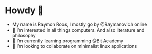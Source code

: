 # Howdy 👋

- My name is Raymon Roos, I mostly go by @Raymanovich online
- 👀 I’m interested in all things computers. And also literature and philosophy 
- 🌱 I’m currently learning programming @Bit Academy
- 💞️ I’m looking to collaborate on minimalist linux applications

<!---
Raymanovich/Raymanovich is a ✨ special ✨ repository because its `README.md` (this file) appears on your GitHub profile.
You can click the Preview link to take a look at your changes.
--->
